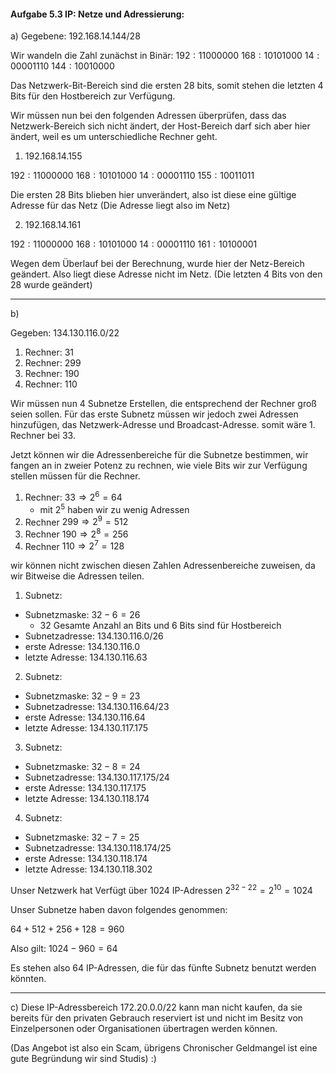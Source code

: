 #### Aufgabe 5.3 IP: Netze und Adressierung:


a)
Gegebene: $192.168.14.144/28$

Wir wandeln die Zahl zunächst in Binär:
$192:11000000$
$168:10101000$
$14:00001110$
$144:10010000$

Das Netzwerk-Bit-Bereich sind die ersten 28 bits, somit stehen die letzten 4 Bits für den Hostbereich zur Verfügung. 

Wir müssen nun bei den folgenden Adressen überprüfen, dass das Netzwerk-Bereich sich nicht ändert, der Host-Bereich darf sich aber hier ändert, weil es um unterschiedliche Rechner geht.


1. $192.168.14.155$

$192:11000000$
$168:10101000$
$14:00001110$
$155:10011011$

Die ersten 28 Bits blieben hier unverändert, also ist diese eine gültige Adresse für das Netz
(Die Adresse liegt also im Netz)

2. $192.168.14.161$

$192:11000000$
$168:10101000$
$14:00001110$
$161:10100001$

Wegen dem Überlauf bei der Berechnung, wurde hier der Netz-Bereich geändert. Also liegt diese Adresse nicht im Netz. (Die letzten 4 Bits von den 28 wurde geändert)

---
b)

Gegeben: $134.130.116.0/22$
1. Rechner: 31
2. Rechner: 299
3. Rechner: 190
4. Rechner: 110

Wir müssen nun 4 Subnetze Erstellen, die entsprechend der Rechner groß seien sollen.
Für das erste Subnetz müssen wir jedoch zwei Adressen hinzufügen, das Netzwerk-Adresse und Broadcast-Adresse.
somit wäre 1. Rechner bei 33.

Jetzt können wir die Adressenbereiche für die Subnetze bestimmen, wir fangen an in zweier Potenz zu rechnen, wie viele Bits wir zur Verfügung stellen müssen für die Rechner.

1. Rechner: $33 \Rightarrow 2^6 = 64$
	- mit $2^5$ haben wir zu wenig Adressen
2. Rechner $299 \Rightarrow 2^9 = 512$
3. Rechner $190 \Rightarrow 2^8 = 256$
4. Rechner $110 \Rightarrow 2^7 = 128$

wir können nicht zwischen diesen Zahlen Adressenbereiche zuweisen, da wir Bitweise die Adressen teilen.

1. Subnetz:

- Subnetzmaske: $32 - 6 = 26$
	- 32 Gesamte Anzahl an Bits und 6 Bits sind für Hostbereich
- Subnetzadresse: $134.130.116.0/26$
- erste Adresse: $134.130.116.0$
- letzte Adresse: $134.130.116.63$

2. Subnetz: 

- Subnetzmaske: $32 - 9 = 23$
- Subnetzadresse: $134.130.116.64/23$
- erste Adresse: $134.130.116.64$
- letzte Adresse: $134.130.117.175$

3. Subnetz:

- Subnetzmaske: $32 - 8 = 24$
- Subnetzadresse: $134.130.117.175/24$
- erste Adresse: $134.130.117.175$
- letzte Adresse: $134.130.118.174$

4. Subnetz: 

- Subnetzmaske: $32 - 7 = 25$
- Subnetzadresse: $134.130.118.174/25$
- erste Adresse: $134.130.118.174$
- letzte Adresse: $134.130.118.302$

Unser Netzwerk hat Verfügt über 1024 IP-Adressen
$2^{32-22}=2^{10} = 1024$

Unser Subnetze haben davon folgendes genommen:

$64+512+256+128 = 960$

Also gilt: $1024-960 = 64$

Es stehen also 64 IP-Adressen, die für das fünfte Subnetz benutzt werden könnten.

---

c)
Diese IP-Adressbereich 172.20.0.0/22 kann man nicht kaufen, da sie bereits für den privaten Gebrauch reserviert ist und nicht im Besitz von Einzelpersonen oder Organisationen übertragen werden können.

(Das Angebot ist also ein Scam, übrigens Chronischer Geldmangel ist eine gute Begründung wir sind Studis) :)